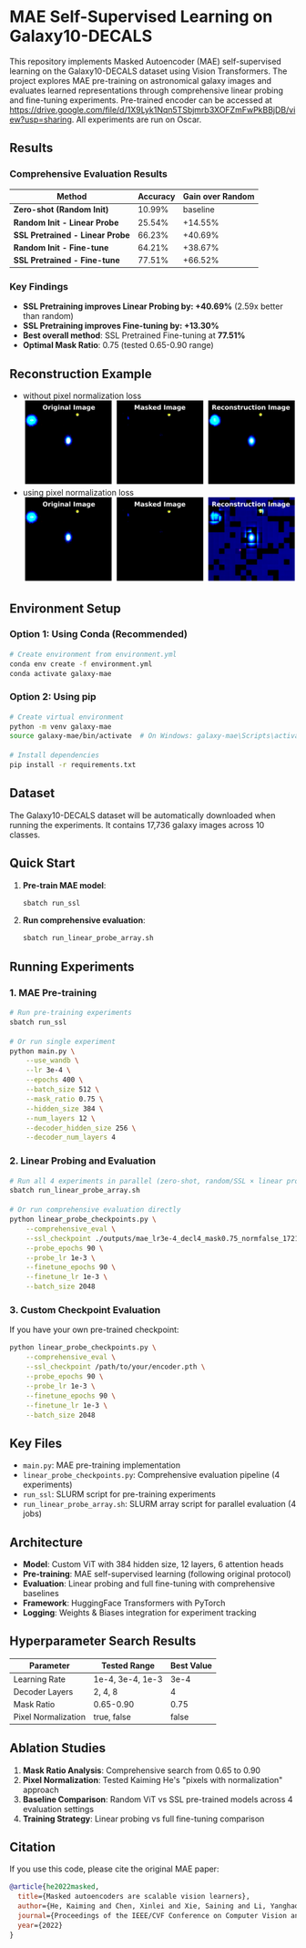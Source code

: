 # MAE Self-Supervised Learning on Galaxy10-DECALS

This repository implements Masked Autoencoder (MAE) self-supervised learning on the Galaxy10-DECALS dataset using Vision Transformers. The project explores MAE pre-training on astronomical galaxy images and evaluates learned representations through comprehensive linear probing and fine-tuning experiments. Pre-trained encoder can be accessed at https://drive.google.com/file/d/1X9Lyk1Nqn5TSbjmrb3XOFZmFwPkBBjDB/view?usp=sharing. All experiments are run on Oscar.

## Results

### Comprehensive Evaluation Results

| Method | Accuracy | Gain over Random |
|--------|----------|------------------|
| **Zero-shot (Random Init)** | 10.99% | baseline |
| **Random Init - Linear Probe** | 25.54% | +14.55% |
| **SSL Pretrained - Linear Probe** | 66.23% | +40.69% |
| **Random Init - Fine-tune** | 64.21% | +38.67% |
| **SSL Pretrained - Fine-tune** | 77.51% | +66.52% |

### Key Findings
- **SSL Pretraining improves Linear Probing by: +40.69%** (2.59x better than random)
- **SSL Pretraining improves Fine-tuning by: +13.30%**
- **Best overall method**: SSL Pretrained Fine-tuning at **77.51%**
- **Optimal Mask Ratio**: 0.75 (tested 0.65-0.90 range)

## Reconstruction Example
- without pixel normalization loss
![MAE reconstruction example](reconstruction_example.png)
- using pixel normalization loss
![MAE reconstruction example](reconstruction_example2.png)

## Environment Setup

### Option 1: Using Conda (Recommended)

```bash
# Create environment from environment.yml
conda env create -f environment.yml
conda activate galaxy-mae
```

### Option 2: Using pip

```bash
# Create virtual environment
python -m venv galaxy-mae
source galaxy-mae/bin/activate  # On Windows: galaxy-mae\Scripts\activate

# Install dependencies
pip install -r requirements.txt
```

## Dataset

The Galaxy10-DECALS dataset will be automatically downloaded when running the experiments. It contains 17,736 galaxy images across 10 classes.

## Quick Start

1. **Pre-train MAE model**:
   ```bash
   sbatch run_ssl
   ```

2. **Run comprehensive evaluation**:
   ```bash
   sbatch run_linear_probe_array.sh
   ```

## Running Experiments

### 1. MAE Pre-training

```bash
# Run pre-training experiments
sbatch run_ssl

# Or run single experiment
python main.py \
    --use_wandb \
    --lr 3e-4 \
    --epochs 400 \
    --batch_size 512 \
    --mask_ratio 0.75 \
    --hidden_size 384 \
    --num_layers 12 \
    --decoder_hidden_size 256 \
    --decoder_num_layers 4
```

### 2. Linear Probing and Evaluation

```bash
# Run all 4 experiments in parallel (zero-shot, random/SSL × linear probe/fine-tuning)
sbatch run_linear_probe_array.sh

# Or run comprehensive evaluation directly
python linear_probe_checkpoints.py \
    --comprehensive_eval \
    --ssl_checkpoint ./outputs/mae_lr3e-4_decl4_mask0.75_normfalse_172129/encoder.pth \
    --probe_epochs 90 \
    --probe_lr 1e-3 \
    --finetune_epochs 90 \
    --finetune_lr 1e-3 \
    --batch_size 2048
```

### 3. Custom Checkpoint Evaluation

If you have your own pre-trained checkpoint:

```bash
python linear_probe_checkpoints.py \
    --comprehensive_eval \
    --ssl_checkpoint /path/to/your/encoder.pth \
    --probe_epochs 90 \
    --probe_lr 1e-3 \
    --finetune_epochs 90 \
    --finetune_lr 1e-3 \
    --batch_size 2048
```

## Key Files

- `main.py`: MAE pre-training implementation
- `linear_probe_checkpoints.py`: Comprehensive evaluation pipeline (4 experiments)
- `run_ssl`: SLURM script for pre-training experiments
- `run_linear_probe_array.sh`: SLURM array script for parallel evaluation (4 jobs)

## Architecture

- **Model**: Custom ViT with 384 hidden size, 12 layers, 6 attention heads
- **Pre-training**: MAE self-supervised learning (following original protocol)
- **Evaluation**: Linear probing and full fine-tuning with comprehensive baselines
- **Framework**: HuggingFace Transformers with PyTorch
- **Logging**: Weights & Biases integration for experiment tracking

## Hyperparameter Search Results

| Parameter | Tested Range | Best Value |
|-----------|--------------|------------|
| Learning Rate | 1e-4, 3e-4, 1e-3 | 3e-4 |
| Decoder Layers | 2, 4, 8 | 4 |
| Mask Ratio | 0.65-0.90 | 0.75 |
| Pixel Normalization | true, false | false |

## Ablation Studies

1. **Mask Ratio Analysis**: Comprehensive search from 0.65 to 0.90
2. **Pixel Normalization**: Tested Kaiming He's "pixels with normalization" approach
3. **Baseline Comparison**: Random ViT vs SSL pre-trained models across 4 evaluation settings
4. **Training Strategy**: Linear probing vs full fine-tuning comparison


## Citation

If you use this code, please cite the original MAE paper:

```bibtex
@article{he2022masked,
  title={Masked autoencoders are scalable vision learners},
  author={He, Kaiming and Chen, Xinlei and Xie, Saining and Li, Yanghao and Doll{\'a}r, Piotr and Girshick, Ross},
  journal={Proceedings of the IEEE/CVF Conference on Computer Vision and Pattern Recognition},
  year={2022}
}
```
